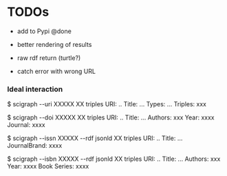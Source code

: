 
# TODOs

* add to Pypi @done

* better rendering of results 

* raw rdf return (turtle?)

* catch error with wrong URL 


### Ideal interaction 


$ scigraph --uri XXXXX
XX triples
URI: ..
Title: ... 
Types: ...
Triples: xxx


$ scigraph --doi XXXXX 
XX triples
URI: ..
Title: ... 
Authors: xxx
Year: xxxx
Journal: xxxx


$ scigraph --issn XXXXX --rdf jsonld
XX triples
URI: ..
Title: ... 
JournalBrand: xxxx


$ scigraph --isbn XXXXX --rdf jsonld
XX triples
URI: ..
Title: ... 
Authors: xxx
Year: xxxx
Book Series: xxxx